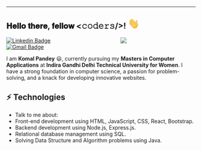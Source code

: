 
---

<h2>𝐇𝐞𝐥𝐥𝐨 𝐭𝐡𝐞𝐫𝐞, 𝐟𝐞𝐥𝐥𝐨𝐰 <𝚌𝚘𝚍𝚎𝚛𝚜/>! <img src="https://raw.githubusercontent.com/ABSphreak/ABSphreak/master/gifs/Hi.gif" width="30px"></h2>

<img align='right' src='https://user-images.githubusercontent.com/5713670/87202985-820dcb80-c2b6-11ea-9f56-7ec461c497c3.gif' width='200"'>  

[![Linkedin Badge](https://img.shields.io/badge/-komalpandey01-blue?style=flat-square&logo=Linkedin&logoColor=white&link=https://www.linkedin.com/in/komalpandey01/)](https://www.linkedin.com/in/komalpandey01/)  
[![Gmail Badge](https://img.shields.io/badge/-komalpandey1931@gmail.com-c14438?style=flat-square&logo=Gmail&logoColor=white&link=mailto:komalpandey1931@gmail.com)](mailto:komalpandey1931@gmail.com)  

I am **Komal Pandey** 😃, currently pursuing my **Masters in Computer Applications** at **Indira Gandhi Delhi Technical University for Women**. I have a strong foundation in computer science, a passion for problem-solving, and a knack for developing innovative websites.  

## ⚡ Technologies
- Talk to me about:
- Front-end development using HTML, JavaScript, CSS, React, Bootstrap.
- Backend development using Node.js, Express.js.
- Relational database management using SQL.
- Solving Data Structure and Algorithm problems using Java.


